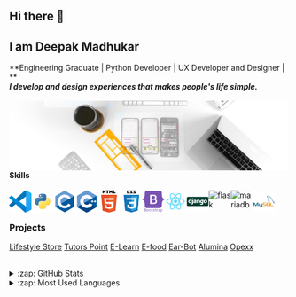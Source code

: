## Hi there 👋
## I am Deepak Madhukar
**Engineering Graduate | Python Developer | UX Developer and Designer | **</br>
***I develop and design experiences that makes people's life simple.***
</br></br>
<img align="right" alt="GIF" src="https://github.com/deepak-madhukar/deepak-madhukar/blob/main/banners.jpg"/>

#### Skills
<img align="left" alt="Visual Studio Code" width="40" height="40" src="https://raw.githubusercontent.com/github/explore/80688e429a7d4ef2fca1e82350fe8e3517d3494d/topics/visual-studio-code/visual-studio-code.png" />
<img align="left" alt="python" width="40" height="40" src="https://raw.githubusercontent.com/github/explore/80688e429a7d4ef2fca1e82350fe8e3517d3494d/topics/python/python.png" />
<img align="left" src="https://raw.githubusercontent.com/devicons/devicon/master/icons/c/c-original.svg" alt="c" width="40" height="40"/> </a>
<img align="left"src="https://raw.githubusercontent.com/devicons/devicon/master/icons/cplusplus/cplusplus-original.svg" alt="c plus plus" width="40" height="40"/> 
<img align="left" alt="HTML5" width="40" height="40" src="https://raw.githubusercontent.com/github/explore/80688e429a7d4ef2fca1e82350fe8e3517d3494d/topics/html/html.png" />
<img align="left" alt="CSS3" width="40" height="40" src="https://raw.githubusercontent.com/github/explore/80688e429a7d4ef2fca1e82350fe8e3517d3494d/topics/css/css.png" />
<img align="left" src="https://raw.githubusercontent.com/devicons/devicon/master/icons/bootstrap/bootstrap-plain-wordmark.svg" alt="bootstrap" width="40" height="40"/>
<img align="left" alt="React" width="40" height="40" src="https://raw.githubusercontent.com/github/explore/80688e429a7d4ef2fca1e82350fe8e3517d3494d/topics/react/react.png" />
<img align="left" src="https://raw.githubusercontent.com/devicons/devicon/master/icons/django/django-original.svg" alt="django" width="40" height="40"/>
<img align="left" src="https://www.vectorlogo.zone/logos/pocoo_flask/pocoo_flask-icon.svg" alt="flask" width="40" height="40"/>
<img align="left" src="https://www.vectorlogo.zone/logos/mariadb/mariadb-icon.svg" alt="mariadb" width="40" height="40"/>
<img align="left" src="https://raw.githubusercontent.com/devicons/devicon/master/icons/mysql/mysql-original-wordmark.svg" alt="mysql" width="40" height="40"/></br></br>


### Projects
[Lifestyle Store](https://github.com/deepak-madhukar/Lifestyle-Store)
[Tutors Point](https://github.com/deepak-madhukar/Tutorspoint)
[E-Learn](https://github.com/deepak-madhukar/ELearn)
[E-food](https://github.com/deepak-madhukar/EFood)
[Ear-Bot](https://github.com/deepak-madhukar/EarBot)
[Alumina](https://github.com/deepak-madhukar/Alumini-Management)
[Opexx](https://github.com/deepak-madhukar/Opexx)

</br>

<details>
  <summary>:zap: GitHub Stats</summary>

  <img align="left" alt="Deepak's GitHub Stats" src="https://github-readme-stats.vercel.app/api?username=deepak-madhukar&show_icons=true&hide_border=true" />

</details>

<details>
  <summary>:zap: Most Used Languages</summary>

<img align="left" alt="Deepak's GitHub Top Languages" src="https://github-readme-stats.vercel.app/api/top-langs/?username=deepak-madhukar" />

</details>


